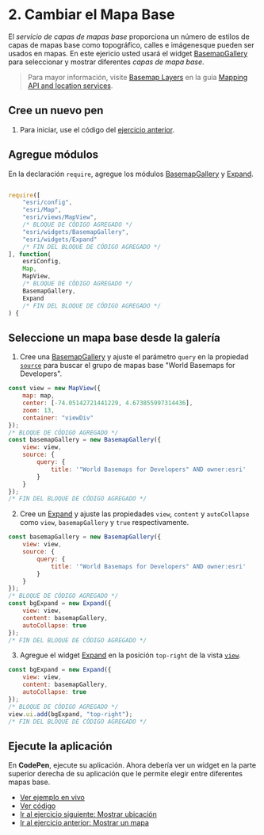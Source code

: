 # 2. Cambiar el Mapa Base
El _servicio de capas de mapas base_ proporciona un número de estilos de capas de mapas base como topográfico, calles e imágenesque pueden ser usados en mapas.
En este ejericio usted usará el widget [BasemapGallery](https://developers.arcgis.com/javascript/latest/api-reference/esri-widgets-BasemapGallery.html) para seleccionar y mostrar diferentes _capas de mapa base_.
>Para mayor información, visite [Basemap Layers](https://developers.arcgis.com/documentation/mapping-apis-and-services/maps/services/basemap-layer-service/) en la guía [Mapping API and location services](https://developers.arcgis.com/documentation/mapping-apis-and-services/).
## Cree un nuevo pen
1. Para iniciar, use el código del [ejercicio anterior](https://github.com/DesarrolladoresEsri/epc.co.js/blob/main/1.mostrar-mapa/README.md).
## Agregue módulos
En la declaración `require`, agregue los módulos [BasemapGallery](https://developers.arcgis.com/javascript/latest/api-reference/esri-widgets-BasemapGallery.html) y [Expand](https://developers.arcgis.com/javascript/latest/api-reference/esri-widgets-Expand.html).
```javascript

require([
    "esri/config", 
    "esri/Map", 
    "esri/views/MapView",
    /* BLOQUE DE CÓDIGO AGREGADO */
    "esri/widgets/BasemapGallery",
    "esri/widgets/Expand"
    /* FIN DEL BLOQUE DE CÓDIGO AGREGADO */
], function(
    esriConfig, 
    Map, 
    MapView,
    /* BLOQUE DE CÓDIGO AGREGADO */
    BasemapGallery,
    Expand
    /* FIN DEL BLOQUE DE CÓDIGO AGREGADO */
) {
```
## Seleccione un mapa base desde la galería
1. Cree una [BasemapGallery](https://developers.arcgis.com/javascript/latest/api-reference/esri-widgets-BasemapGallery.html) y ajuste el parámetro `query` en la propiedad [`source`](https://developers.arcgis.com/javascript/latest/api-reference/esri-widgets-BasemapGallery.html#source) para buscar el grupo de mapas base "World Basemaps for Developers".
```javascript
const view = new MapView({
    map: map,
    center: [-74.05142721441229, 4.673855997314436],
    zoom: 13, 
    container: "viewDiv"
});
/* BLOQUE DE CÓDIGO AGREGADO */
const basemapGallery = new BasemapGallery({
    view: view,
    source: {
        query: {
            title: '"World Basemaps for Developers" AND owner:esri'
        }
    }
});
/* FIN DEL BLOQUE DE CÓDIGO AGREGADO */
```
2. Cree un [Expand](https://developers.arcgis.com/javascript/latest/api-reference/esri-widgets-Expand.html) y ajuste las propiedades `view`, `content` y `autoCollapse` como `view`, `basemapGallery` y `true` respectivamente.
```javascript
const basemapGallery = new BasemapGallery({
    view: view,
    source: {
        query: {
            title: '"World Basemaps for Developers" AND owner:esri'
        }
    }
});
/* BLOQUE DE CÓDIGO AGREGADO */
const bgExpand = new Expand({
    view: view,
    content: basemapGallery,
    autoCollapse: true
});
/* FIN DEL BLOQUE DE CÓDIGO AGREGADO */
```
3. Agregue el widget [Expand](https://developers.arcgis.com/javascript/latest/api-reference/esri-widgets-Expand.html) en la posición `top-right` de la vista [`view`](https://developers.arcgis.com/javascript/latest/api-reference/esri-views-ui-DefaultUI.html).
```javascript
const bgExpand = new Expand({
    view: view,
    content: basemapGallery,
    autoCollapse: true
});
/* BLOQUE DE CÓDIGO AGREGADO */
view.ui.add(bgExpand, "top-right");
/* FIN DEL BLOQUE DE CÓDIGO AGREGADO */
```

## Ejecute la aplicación
En **CodePen**, ejecute su aplicación. Ahora debería ver un widget en la parte superior derecha de su aplicación que le permite elegir entre diferentes mapas base.
- [Ver ejemplo en vivo](https://desarrolladoresesri.github.io/epc.co.js/2.mapa-base/mapa-base.html)
- [Ver código](https://github.com/DesarrolladoresEsri/epc.co.js/blob/main/2.mapa-base/mapa-base.html)
- [Ir al ejercicio siguiente: Mostrar ubicación](https://github.com/DesarrolladoresEsri/epc.co.js/blob/main/3.ubicacion/README.md)
- [Ir al ejercicio anterior: Mostrar un mapa](https://github.com/DesarrolladoresEsri/epc.co.js/blob/main/1.mostrar-mapa/README.md)
